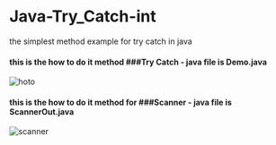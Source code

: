 # Java-Try_Catch-int
the simplest method example for try catch in java

#### this is the how to do it method ###Try Catch - java file is Demo.java
![hoto](https://user-images.githubusercontent.com/28831190/34332757-4d464c10-e93d-11e7-869f-f38a91e4e78b.jpg)



#### this is the how to do it method for ###Scanner - java file is ScannerOut.java
![scanner](https://user-images.githubusercontent.com/28831190/34333276-b58d083a-e943-11e7-8f95-e956ba766bb1.jpg)
